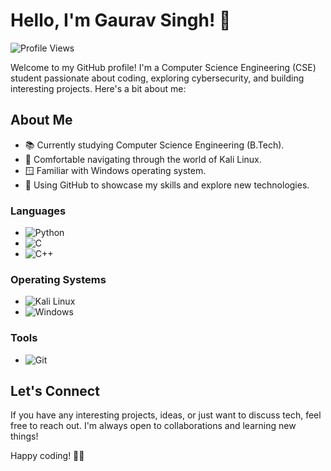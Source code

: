 # Hello, I'm Gaurav Singh! 👋

![Profile Views](https://komarev.com/ghpvc/?username=gauravsingh-02&color=blue)

Welcome to my GitHub profile! I'm a Computer Science Engineering (CSE) student passionate about coding, exploring cybersecurity, and building interesting projects. Here's a bit about me:

## About Me

- 📚 Currently studying Computer Science Engineering (B.Tech).
- 🐧 Comfortable navigating through the world of Kali Linux.
- 🪟 Familiar with Windows operating system.
- 🚀 Using GitHub to showcase my skills and explore new technologies.

### Languages

- ![Python](https://img.shields.io/badge/Python-3776AB?style=for-the-badge&logo=python&logoColor=white)
- ![C](https://img.shields.io/badge/C-00599C?style=for-the-badge&logo=c&logoColor=white)
- ![C++](https://img.shields.io/badge/C++-00599C?style=for-the-badge&logo=cplusplus&logoColor=white)
  
### Operating Systems
  
- ![Kali Linux](https://img.shields.io/badge/Kali%20Linux-557C94?style=for-the-badge&logo=kalilinux&logoColor=white)
- ![Windows](https://img.shields.io/badge/Windows-0078D6?style=for-the-badge&logo=windows&logoColor=white)

### Tools
  
- ![Git](https://img.shields.io/badge/Git-F05032?style=for-the-badge&logo=git&logoColor=white)

## Let's Connect

If you have any interesting projects, ideas, or just want to discuss tech, feel free to reach out. I'm always open to collaborations and learning new things!

Happy coding! 🚀✨
